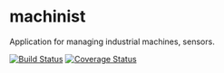 # machinist
Application for managing industrial machines, sensors.

[![Build Status](https://travis-ci.com/BoardyB/machinist.svg?branch=master)](https://travis-ci.com/BoardyB/machinist) [![Coverage Status](https://coveralls.io/repos/github/BoardyB/machinist/badge.svg?branch=master&service=github)](https://coveralls.io/github/BoardyB/machinist?branch=master)
